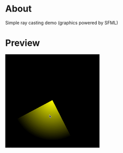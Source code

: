 # About
Simple ray casting demo (graphics powered by SFML) <br/>
# Preview
![Preview](https://github.com/skvoch/sfml-ray-cast/blob/develop/images/preview.gif)
